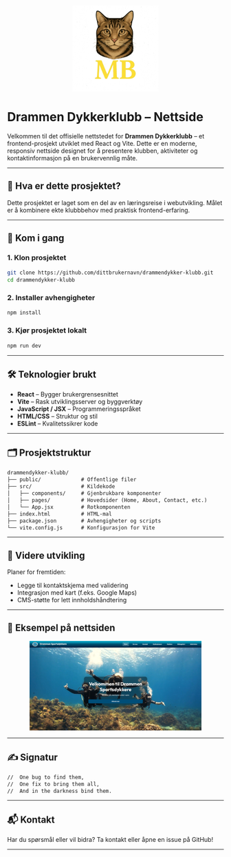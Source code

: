 <p align="center">
  <img src="public/images/logo.png" alt="MB Logo" width="200"/>
</p>

# Drammen Dykkerklubb – Nettside

Velkommen til det offisielle nettstedet for **Drammen Dykkerklubb** – et frontend-prosjekt utviklet med React og Vite. Dette er en moderne, responsiv nettside designet for å presentere klubben, aktiviteter og kontaktinformasjon på en brukervennlig måte.

---

## 🌊 Hva er dette prosjektet?

Dette prosjektet er laget som en del av en læringsreise i webutvikling. Målet er å kombinere ekte klubbbehov med praktisk frontend-erfaring.

---

## 🚀 Kom i gang

### 1. Klon prosjektet

```bash
git clone https://github.com/dittbrukernavn/drammendykker-klubb.git
cd drammendykker-klubb
```

### 2. Installer avhengigheter

```bash
npm install
```

### 3. Kjør prosjektet lokalt

```bash
npm run dev
```

---

## 🛠️ Teknologier brukt

- **React** – Bygger brukergrensesnittet
- **Vite** – Rask utviklingsserver og byggverktøy
- **JavaScript / JSX** – Programmeringsspråket
- **HTML/CSS** – Struktur og stil
- **ESLint** – Kvalitetssikrer kode

---

## 🗂️ Prosjektstruktur

```
drammendykker-klubb/
├── public/             # Offentlige filer
├── src/                # Kildekode
│   ├── components/     # Gjenbrukbare komponenter
│   ├── pages/          # Hovedsider (Home, About, Contact, etc.)
│   └── App.jsx         # Rotkomponenten
├── index.html          # HTML-mal
├── package.json        # Avhengigheter og scripts
└── vite.config.js      # Konfigurasjon for Vite
```

---

## 🔧 Videre utvikling

Planer for fremtiden:
- Legge til kontaktskjema med validering
- Integrasjon med kart (f.eks. Google Maps)
- CMS-støtte for lett innholdshåndtering

---

## 📸 Eksempel på nettsiden

<p align="center">
  <img src="public/images/drammen-d.png" alt="Drammen Sportsdykkere Hjemmeside" width="400"/>
</p>

---

## ✍️ Signatur

```
//  One bug to find them,
//  One fix to bring them all,
//  And in the darkness bind them.
```

---

## 📬 Kontakt

Har du spørsmål eller vil bidra? Ta kontakt eller åpne en issue på GitHub!

---

